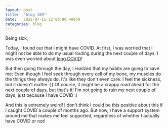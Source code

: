 ```yaml
---
layout: post
title:  "blog 169"
date:   2022-07-11 12:00:00 +0430
categories: blog
---
```


Being sick,

Today, I found out that I might have COVID. At first, I was worried that I might not be able to do my usual routing during the next couple of days. I was even worried about [long COVID](https://www.cdc.gov/coronavirus/2019-ncov/long-term-effects/index.html)!

But then going through the day, I realized that my habits are going to save me: Even though I feel seek through every cell of my bone, my muscles do the things they always do. It's like they don't even care. I feel the sickness, but it doesn't matter :)) Of course, it might be a crappy road ahead for the next couple of days, but that's it! I'm not going to ruin my next couple of days, just because I have COVID :)

And this is extremely weird! I don't think I could be this positive about this if I caught COVID a couple of months ago. But now, I have a support system around me that makes me feel supported, regardless of whether I actually have COVID or not!
